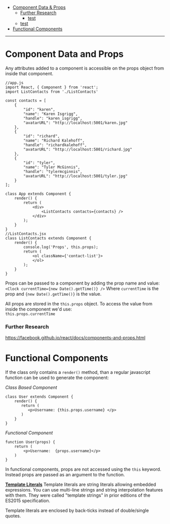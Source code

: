 - [Component Data & Props](#component-data-and-props)   
   * [Further Research](#further-research)
       + [test](#test)
    * [test](#test)
- [Functional Components](#functional-components)
___

# Component Data and Props

Any attributes added to a component is accessible on the props object from inside that component.  

```
//app.js
import React, { Component } from 'react';
import ListContacts from './ListContacts'

const contacts = [
    {
        "id": "karen",
        "name": "Karen Isgrigg",
        "handle": "karen_isgrigg",
        "avatarURL": "http://localhost:5001/karen.jpg"
    },
    {
        "id": "richard",
        "name": "Richard Kalehoff",
        "handle": "richardkalehoff",
        "avatarURL": "http://localhost:5001/richard.jpg"
    },
    {
        "id": "tyler",
        "name": "Tyler McGinnis",
        "handle": "tylermcginnis",
        "avatarURL": "http://localhost:5001/tyler.jpg"
    }
];

class App extends Component {
    render() {
        return (
            <div>
                <ListContacts contacts={contacts} />
            </div>
        );
    }
}
//ListContacts.jsx
class ListContacts extends Component {
    render() {
        console.log('Props', this.props);
        return (
            <ol className={'contact-list'}>
            </ol>
        );
    }
}
```

Props can be passed to a component by adding the prop name and value:  
`<Clock currentTime={new Date().getTime()} />`
Where `currentTime` is the prop and `{new Date().getTime()}` is the value. 

All props are stored in the `this.props` object. To access the value from inside the component we'd use:  
`this.props.currentTime`

### Further Research
https://facebook.github.io/react/docs/components-and-props.html

# Functional Components

If the class only contains a `render()` method, than a regular javascript function can be used to generate the component: 

_Class Based Component_
```
class User extends Component {
    render() {
       return (
          <p>Username: {this.props.username} </p>
       )
    }
}
```

_Functional Component_
```
function User(props) {
    return (
        <p>Username:  {props.username}</p>
    )
}
```
In functional components, props are not accessed using the `this` keyword.  Instead props are passed as an argument to the function.  

**[Template Literals](https://developer.mozilla.org/en-US/docs/Web/JavaScript/Reference/Template_literals)**
Template literals are string literals allowing embedded expressions. You can use multi-line strings and string interpolation features with them. They were called "template strings" in prior editions of the ES2015 specification. 

Template literals are enclosed by back-ticks instead of double/single quotes. 

<!--stackedit_data:
eyJoaXN0b3J5IjpbLTE5MDAyNTk3NzAsLTMxNDk2ODk1M119
-->